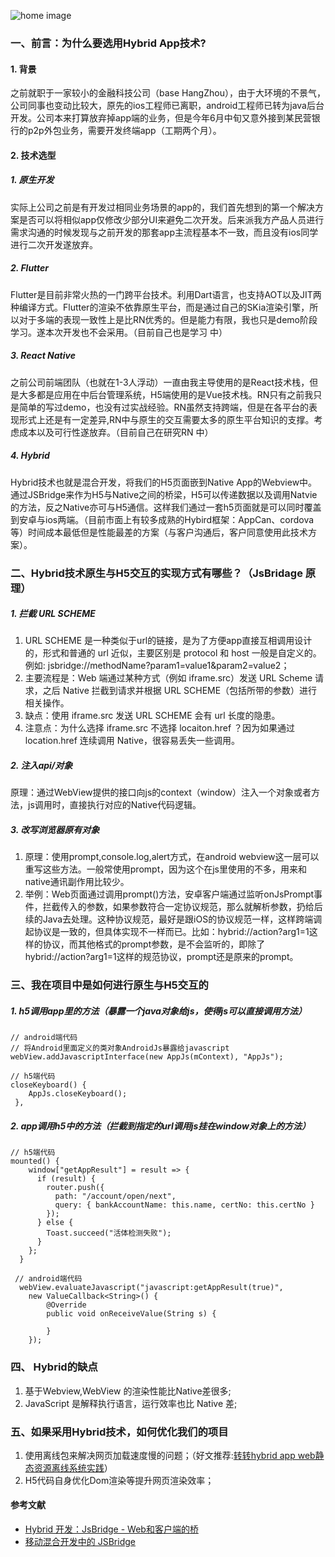 ![home image](https://user-gold-cdn.xitu.io/2019/11/4/16e35a571f2b91af?w=454&h=307&f=jpeg&s=14726)
### 一、前言：为什么要选用Hybrid App技术?
#### 1. 背景
之前就职于一家较小的金融科技公司（base HangZhou），由于大环境的不景气，公司同事也变动比较大，原先的ios工程师已离职，android工程师已转为java后台开发。公司本来打算放弃掉app端的业务，但是今年6月中旬又意外接到某民营银行的p2p外包业务，需要开发终端app（工期两个月）。
#### 2. 技术选型

##### 1. 原生开发
实际上公司之前是有开发过相同业务场景的app的，我们首先想到的第一个解决方案是否可以将相似app仅修改少部分UI来避免二次开发。后来派我方产品人员进行需求沟通的时候发现与之前开发的那套app主流程基本不一致，而且没有ios同学进行二次开发遂放弃。

##### 2. Flutter
Flutter是目前非常火热的一门跨平台技术。利用Dart语言，也支持AOT以及JIT两种编译方式。Flutter的渲染不依靠原生平台，而是通过自己的SKia渲染引擎，所以对于多端的表现一致性上是比RN优秀的。但是能力有限，我也只是demo阶段学习。遂本次开发也不会采用。（目前自己也是学习 中）

##### 3. React Native
之前公司前端团队（也就在1-3人浮动）一直由我主导使用的是React技术栈，但是大多都是应用在中后台管理系统，H5端使用的是Vue技术栈。RN只有之前我只是简单的写过demo，也没有过实战经验。RN虽然支持跨端，但是在各平台的表现形式上还是有一定差异,RN中与原生的交互需要太多的原生平台知识的支撑。考虑成本以及可行性遂放弃。（目前自己在研究RN 中）

##### 4. Hybrid

Hybrid技术也就是混合开发，将我们的H5页面嵌到Native App的Webview中。通过JSBridge来作为H5与Native之间的桥梁，H5可以传递数据以及调用Natvie的方法，反之Native亦可与H5通信。这样我们通过一套h5页面就是可以同时覆盖到安卓与ios两端。（目前市面上有较多成熟的Hybird框架：AppCan、cordova等）时间成本最低但是性能最差的方案（与客户沟通后，客户同意使用此技术方案）。

### 二、Hybrid技术原生与H5交互的实现方式有哪些？（JsBridage 原理）
##### 1. 拦截 URL SCHEME

1. URL SCHEME 是一种类似于url的链接，是为了方便app直接互相调用设计的，形式和普通的 url 近似，主要区别是 protocol 和 host 一般是自定义的。例如: jsbridge://methodName?param1=value1&param2=value2；
2. 主要流程是：Web 端通过某种方式（例如 iframe.src）发送 URL Scheme 请求，之后 Native 拦截到请求并根据 URL SCHEME（包括所带的参数）进行相关操作。
3. 缺点：使用 iframe.src 发送 URL SCHEME 会有 url 长度的隐患。
4. 注意点：为什么选择 iframe.src 不选择 locaiton.href ？因为如果通过 location.href 连续调用 Native，很容易丢失一些调用。

##### 2. 注入api/对象

原理：通过WebView提供的接口向js的context（window）注入一个对象或者方法，js调用时，直接执行对应的Native代码逻辑。

##### 3. 改写浏览器原有对象

1. 原理：使用prompt,console.log,alert方式，在android webview这一层可以重写这些方法。一般常使用prompt，因为这个在js里使用的不多，用来和native通讯副作用比较少。
2. 举例：Web页面通过调用prompt()方法，安卓客户端通过监听onJsPrompt事件，拦截传入的参数，如果参数符合一定协议规范，那么就解析参数，扔给后续的Java去处理。这种协议规范，最好是跟iOS的协议规范一样，这样跨端调起协议是一致的，但具体实现不一样而已。比如：hybrid://action?arg1=1这样的协议，而其他格式的prompt参数，是不会监听的，即除了hybrid://action?arg1=1这样的规范协议，prompt还是原来的prompt。

### 三、我在项目中是如何进行原生与H5交互的
##### 1. h5调用app里的方法（暴露一个java对象给js，使得js可以直接调用方法）
```
// android端代码
// 将Android里面定义的类对象AndroidJs暴露给javascript
webView.addJavascriptInterface(new AppJs(mContext), "AppJs");

// h5端代码
closeKeyboard() {
    AppJs.closeKeyboard();
 },
```
##### 2. app调用h5中的方法（拦截到指定的url调用js挂在window对象上的方法）
```
// h5端代码
mounted() {
    window["getAppResult"] = result => {
      if (result) {
        router.push({
          path: "/account/open/next",
          query: { bankAccountName: this.name, certNo: this.certNo }
        });
      } else {
        Toast.succeed("活体检测失败");
      }
    };
  }
  
 // android端代码
  webView.evaluateJavascript("javascript:getAppResult(true)",
    new ValueCallback<String>() {
        @Override
        public void onReceiveValue(String s) {
    
        }
    });
```
### 四、 Hybrid的缺点
1. 基于Webview,WebView 的渲染性能比Native差很多;
2. JavaScript 是解释执行语言，运行效率也比 Native 差;

###  五、如果采用Hybrid技术，如何优化我们的项目
1. 使用离线包来解决网页加载速度慢的问题；（好文推荐:[转转hybrid app web静态资源离线系统实践](https://www.cnblogs.com/zhuanzhuanfe/archive/2018/02/22/8458414.html)）
2. H5代码自身优化Dom渲染等提升网页渲染效率；

#### 参考文献
* [Hybrid 开发：JsBridge - Web和客户端的桥 ](sohu.com/a/129512991_463970)
* [移动混合开发中的 JSBridge](https://blog.csdn.net/lovenjoe/article/details/78423616)